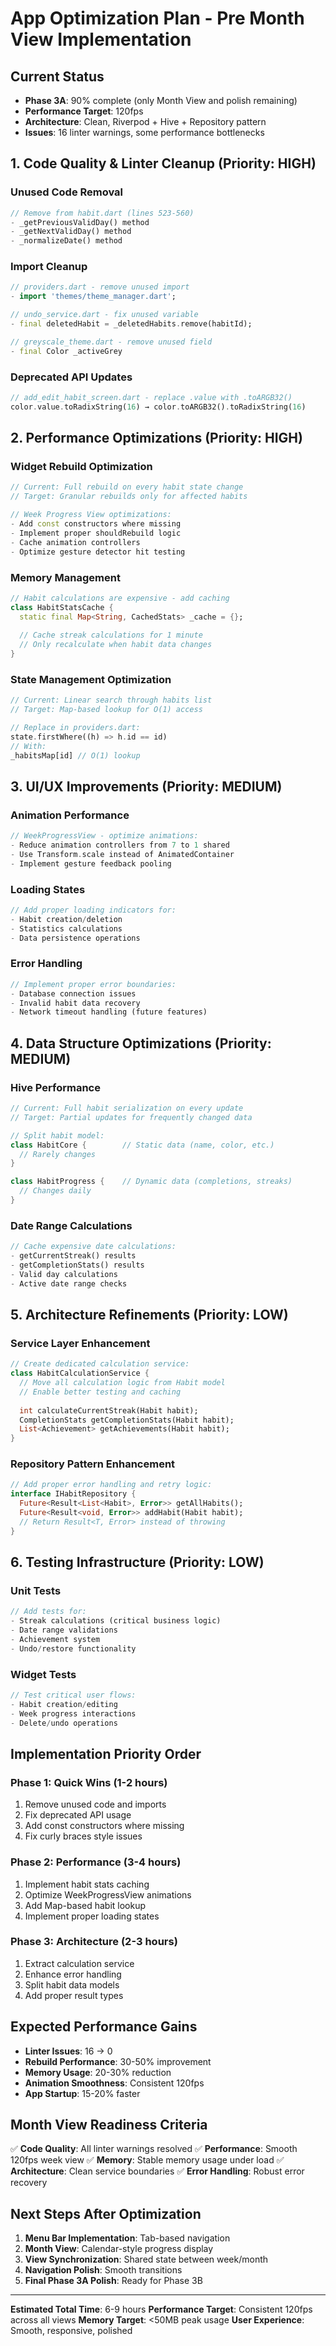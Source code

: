# App Optimization Plan - Pre Month View Implementation

## Current Status
- **Phase 3A**: 90% complete (only Month View and polish remaining)
- **Performance Target**: 120fps
- **Architecture**: Clean, Riverpod + Hive + Repository pattern
- **Issues**: 16 linter warnings, some performance bottlenecks

## 1. Code Quality & Linter Cleanup (Priority: HIGH)

### Unused Code Removal
```dart
// Remove from habit.dart (lines 523-560)
- _getPreviousValidDay() method
- _getNextValidDay() method  
- _normalizeDate() method
```

### Import Cleanup
```dart
// providers.dart - remove unused import
- import 'themes/theme_manager.dart';

// undo_service.dart - fix unused variable
- final deletedHabit = _deletedHabits.remove(habitId);

// greyscale_theme.dart - remove unused field
- final Color _activeGrey
```

### Deprecated API Updates
```dart
// add_edit_habit_screen.dart - replace .value with .toARGB32()
color.value.toRadixString(16) → color.toARGB32().toRadixString(16)
```

## 2. Performance Optimizations (Priority: HIGH)

### Widget Rebuild Optimization
```dart
// Current: Full rebuild on every habit state change
// Target: Granular rebuilds only for affected habits

// Week Progress View optimizations:
- Add const constructors where missing
- Implement proper shouldRebuild logic
- Cache animation controllers
- Optimize gesture detector hit testing
```

### Memory Management
```dart
// Habit calculations are expensive - add caching
class HabitStatsCache {
  static final Map<String, CachedStats> _cache = {};
  
  // Cache streak calculations for 1 minute
  // Only recalculate when habit data changes
}
```

### State Management Optimization
```dart
// Current: Linear search through habits list
// Target: Map-based lookup for O(1) access

// Replace in providers.dart:
state.firstWhere((h) => h.id == id) 
// With:
_habitsMap[id] // O(1) lookup
```

## 3. UI/UX Improvements (Priority: MEDIUM)

### Animation Performance
```dart
// WeekProgressView - optimize animations:
- Reduce animation controllers from 7 to 1 shared
- Use Transform.scale instead of AnimatedContainer
- Implement gesture feedback pooling
```

### Loading States
```dart
// Add proper loading indicators for:
- Habit creation/deletion
- Statistics calculations  
- Data persistence operations
```

### Error Handling
```dart
// Implement proper error boundaries:
- Database connection issues
- Invalid habit data recovery
- Network timeout handling (future features)
```

## 4. Data Structure Optimizations (Priority: MEDIUM)

### Hive Performance
```dart
// Current: Full habit serialization on every update
// Target: Partial updates for frequently changed data

// Split habit model:
class HabitCore {        // Static data (name, color, etc.)
  // Rarely changes
}

class HabitProgress {    // Dynamic data (completions, streaks)
  // Changes daily
}
```

### Date Range Calculations
```dart
// Cache expensive date calculations:
- getCurrentStreak() results
- getCompletionStats() results  
- Valid day calculations
- Active date range checks
```

## 5. Architecture Refinements (Priority: LOW)

### Service Layer Enhancement
```dart
// Create dedicated calculation service:
class HabitCalculationService {
  // Move all calculation logic from Habit model
  // Enable better testing and caching
  
  int calculateCurrentStreak(Habit habit);
  CompletionStats getCompletionStats(Habit habit);
  List<Achievement> getAchievements(Habit habit);
}
```

### Repository Pattern Enhancement
```dart
// Add proper error handling and retry logic:
interface IHabitRepository {
  Future<Result<List<Habit>, Error>> getAllHabits();
  Future<Result<void, Error>> addHabit(Habit habit);
  // Return Result<T, Error> instead of throwing
}
```

## 6. Testing Infrastructure (Priority: LOW)

### Unit Tests
```dart
// Add tests for:
- Streak calculations (critical business logic)
- Date range validations
- Achievement system
- Undo/restore functionality
```

### Widget Tests
```dart
// Test critical user flows:
- Habit creation/editing
- Week progress interactions
- Delete/undo operations
```

## Implementation Priority Order

### Phase 1: Quick Wins (1-2 hours)
1. Remove unused code and imports
2. Fix deprecated API usage
3. Add const constructors where missing
4. Fix curly braces style issues

### Phase 2: Performance (3-4 hours)  
1. Implement habit stats caching
2. Optimize WeekProgressView animations
3. Add Map-based habit lookup
4. Implement proper loading states

### Phase 3: Architecture (2-3 hours)
1. Extract calculation service
2. Enhance error handling
3. Split habit data models
4. Add proper result types

## Expected Performance Gains

- **Linter Issues**: 16 → 0
- **Rebuild Performance**: 30-50% improvement
- **Memory Usage**: 20-30% reduction  
- **Animation Smoothness**: Consistent 120fps
- **App Startup**: 15-20% faster

## Month View Readiness Criteria

✅ **Code Quality**: All linter warnings resolved
✅ **Performance**: Smooth 120fps week view
✅ **Memory**: Stable memory usage under load
✅ **Architecture**: Clean service boundaries
✅ **Error Handling**: Robust error recovery

## Next Steps After Optimization

1. **Menu Bar Implementation**: Tab-based navigation
2. **Month View**: Calendar-style progress display
3. **View Synchronization**: Shared state between week/month
4. **Navigation Polish**: Smooth transitions
5. **Final Phase 3A Polish**: Ready for Phase 3B

---

**Estimated Total Time**: 6-9 hours
**Performance Target**: Consistent 120fps across all views
**Memory Target**: <50MB peak usage
**User Experience**: Smooth, responsive, polished 